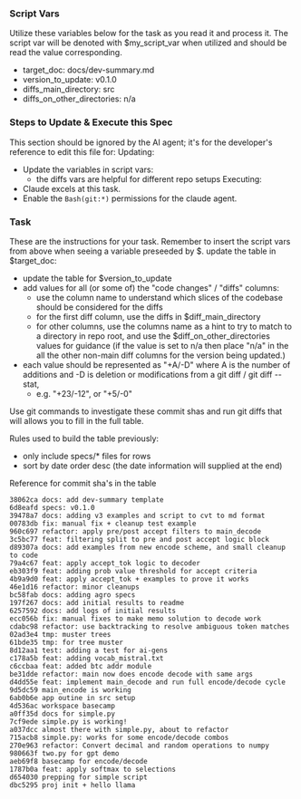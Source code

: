 ### Script Vars
Utilize these variables below for the task as you read it and process it. The script var will be denoted with $my_script_var when utilized and should be read the value corresponding.

- target_doc: docs/dev-summary.md 
- version_to_update: v0.1.0
- diffs_main_directory: src
- diffs_on_other_directories: n/a

### Steps to Update & Execute this Spec
This section should be ignored by the AI agent; it's for the developer's reference to edit this file for:
Updating:
- Update the variables in script vars:
    - the diffs vars are helpful for different repo setups
Executing:
- Claude excels at this task.
- Enable the `Bash(git:*)` permissions for the claude agent.

### Task
These are the instructions for your task. Remember to insert the script vars from above when seeing a variable preseeded by $.
update the table in $target_doc:
- update the table for $version_to_update
- add values for all (or some of) the "code changes" / "diffs" columns:
    - use the column name to understand which slices of the codebase should be considered for the diffs
    - for the first diff column, use the diffs in $diff_main_directory
    - for other columns, use the columns name as a hint to try to match to a directory in repo root, and use the $diff_on_other_directories values for guidance (if the value is set to n/a then place "n/a" in the all the other non-main diff columns for the version being updated.)
- each value should be represented as "+A/-D" where A is the number of additions and -D is deletion or modifications from a git diff / git diff --stat,
    - e.g. "+23/-12", or "+5/-0"

Use git commands to investigate these commit shas and run git diffs that will allows you to fill in the full table.

Rules used to build the table previously:
- only include specs/* files for rows
- sort by date order desc (the date information will supplied at the end)

Reference for commit sha's in the table
```
38062ca docs: add dev-summary template
6d8eafd specs: v0.1.0
39478a7 docs: adding v3 examples and script to cvt to md format
00783db fix: manual fix + cleanup test example
960c697 refactor: apply pre/post accept filters to main_decode
3c5bc77 feat: filtering split to pre and post accept logic block
d89307a docs: add examples from new encode scheme, and small cleanup to code
79a4c67 feat: apply accept_tok logic to decoder
eb303f9 feat: adding prob value threshold for accept criteria
4b9a9d0 feat: apply accept_tok + examples to prove it works
46e1d16 refactor: minor cleanups
bc58fab docs: adding agro specs
197f267 docs: add initial results to readme
6257592 docs: add logs of initial results
ecc056b fix: manual fixes to make memo solution to decode work
cdabc98 refactor: use backtracking to resolve ambiguous token matches
02ad3e4 tmp: muster trees
61bde35 tmp: for tree muster
8d12aa1 test: adding a test for ai-gens
c178a5b feat: adding vocab_mistral.txt
c6ccbaa feat: added btc addr module
be31dde refactor: main now does encode decode with same args
d4dd55e feat: implement main_decode and run full encode/decode cycle
9d5dc59 main_encode is working
6ab0b6e app outine in src setup
4d536ac workspace basecamp
a0ff35d docs for simple.py
7cf9ede simple.py is working!
a037dcc almost there with simple.py, about to refactor
715acb8 simple.py: works for some encode/decode combos
270e963 refactor: Convert decimal and random operations to numpy
980663f two.py for gpt demo
aeb69f8 basecamp for encode/decode
1787b0a feat: apply softmax to selections
d654030 prepping for simple script
dbc5295 proj init + hello llama
```


